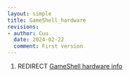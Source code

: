 ```yaml
---
layout: simple
title: GameShell_hardware
revisions:
- author: Cuu 
  date: 2024-02-22
  comment: First version
---
```

1.  REDIRECT [GameShell hardware
    info](GameShell_hardware_info "wikilink")